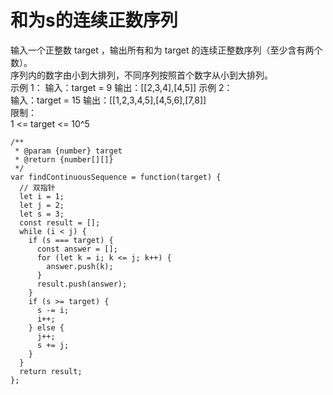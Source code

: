 # 和为s的连续正数序列
输入一个正整数 target ，输出所有和为 target 的连续正整数序列（至少含有两个数）。   
序列内的数字由小到大排列，不同序列按照首个数字从小到大排列。    
示例 1：
输入：target = 9
输出：[[2,3,4],[4,5]]
示例 2：   
输入：target = 15
输出：[[1,2,3,4,5],[4,5,6],[7,8]]   
限制：   
1 <= target <= 10^5
```
/**
 * @param {number} target
 * @return {number[][]}
 */
var findContinuousSequence = function(target) {
  // 双指针
  let i = 1;
  let j = 2;
  let s = 3;
  const result = [];
  while (i < j) {
    if (s === target) {
      const answer = [];
      for (let k = i; k <= j; k++) {
        answer.push(k);
      }
      result.push(answer);
    }
    if (s >= target) {
      s -= i;
      i++;
    } else {
      j++;
      s += j;
    }
  }
  return result;
};
```